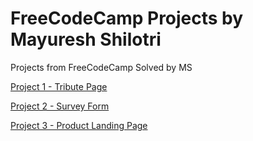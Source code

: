 # FreeCodeCamp Projects by Mayuresh Shilotri
Projects from FreeCodeCamp Solved by MS

[Project 1 - Tribute Page](https://github.com/MayureshShilotri/MS_FCC_Projects/tree/master/Project%201)

[Project 2 - Survey Form](https://github.com/MayureshShilotri/MS_FCC_Projects/tree/master/Project%202)

[Project 3 - Product Landing Page](https://github.com/MayureshShilotri/MS_FCC_Projects/tree/master/Project%203)
